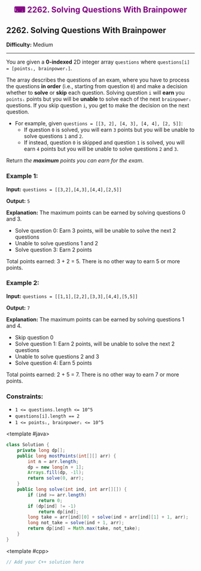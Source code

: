 <div align = "center">
<h style = "margin-bottom: 0px; margin-top: 0px; color : purple;" align = "center" class = "header">

## ⌨ 2262. Solving Questions With Brainpower

</h>
</div>

## 2262. Solving Questions With Brainpower

**Difficulty:** Medium

---

You are given a **0-indexed** 2D integer array `questions` where `questions[i] = [pointsᵢ, brainpowerᵢ]`.

The array describes the questions of an exam, where you have to process the questions **in order** (i.e., starting from question `0`) and make a decision whether to **solve** or **skip** each question. Solving question `i` will **earn** you `pointsᵢ` points but you will be **unable** to solve each of the next `brainpowerᵢ` questions. If you skip question `i`, you get to make the decision on the next question.

- For example, given `questions = [[3, 2], [4, 3], [4, 4], [2, 5]]`:
    - If question `0` is solved, you will earn `3` points but you will be unable to solve questions `1` and `2`.
    - If instead, question `0` is skipped and question `1` is solved, you will earn `4` points but you will be unable to solve questions `2` and `3`.

Return _the **maximum** points you can earn for the exam_.

### Example 1:

**Input:** `questions = [[3,2],[4,3],[4,4],[2,5]]`

**Output:** `5`

**Explanation:** The maximum points can be earned by solving questions 0 and 3.

- Solve question 0: Earn 3 points, will be unable to solve the next 2 questions
- Unable to solve questions 1 and 2
- Solve question 3: Earn 2 points

Total points earned: 3 + 2 = 5. There is no other way to earn 5 or more points.

### Example 2:

**Input:** `questions = [[1,1],[2,2],[3,3],[4,4],[5,5]]`

**Output:** `7`

**Explanation:** The maximum points can be earned by solving questions 1 and 4.

- Skip question 0
- Solve question 1: Earn 2 points, will be unable to solve the next 2 questions
- Unable to solve questions 2 and 3
- Solve question 4: Earn 5 points

Total points earned: 2 + 5 = 7. There is no other way to earn 7 or more points.

### Constraints:

- `1 <= questions.length <= 10^5`
- `questions[i].length == 2`
- `1 <= pointsᵢ, brainpowerᵢ <= 10^5`

<CodeTabs :languages="[ { name: 'C++', slot: 'cpp' }, { name: 'Java', slot: 'java' } ]">

<template #java>

```java
class Solution {
    private long dp[];
    public long mostPoints(int[][] arr) {
        int n = arr.length;
        dp = new long[n + 1];
        Arrays.fill(dp, -1l);
        return solve(0, arr);
    }
    public long solve(int ind, int arr[][]) {
        if (ind >= arr.length)
            return 0;
        if (dp[ind] != -1)
            return dp[ind];
        long take = arr[ind][0] + solve(ind + arr[ind][1] + 1, arr);
        long not_take = solve(ind + 1, arr);
        return dp[ind] = Math.max(take, not_take);
    }
}
```

</template>

<template #cpp>

```cpp
// Add your C++ solution here
```

</template>

</CodeTabs>

